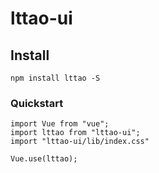 # lttao-ui

## Install
```
npm install lttao -S
```

### Quickstart
```
import Vue from "vue";
import lttao from "lttao-ui";
import "lttao-ui/lib/index.css"

Vue.use(lttao);
```
